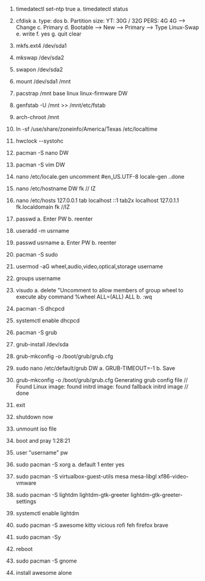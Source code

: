 1. timedatectl set-ntp true
    a. timedatectl status
2. cfdisk 
    a. type: dos
    b. Partition size: YT: 30G / 32G   PERS: 4G 4G --> Change
    c. Primary
    d. Bootable --> New --> Primary --> Type Linux-Swap 
    e. write
    f. yes
    g. quit
        clear
3. mkfs.ext4 /dev/sda1
4. mkswap /dev/sda2
5. swapon /dev/sda2
6. mount /dev/sda1 /mnt
7. pacstrap /mnt base linux linux-firmware
    DW
8. genfstab -U /mnt >> /mnt/etc/fstab
9. arch-chroot /mnt
10. ln -sf /use/share/zoneinfo/America/Texas /etc/localtime
11. hwclock --systohc
12. pacman -S nano
    DW
13. pacman -S vim
    DW
14. nano /etc/locale.gen
    uncomment #en_US.UTF-8
    locale-gen ..done

15. nano /etc/hostname 
    DW fk // IZ
16. nano /etc/hosts
    127.0.0.1 tab localhost
    ::1     tab2x localhost
    127.0.1.1 fk.localdomain fk //IZ
17. passwd
    a. Enter PW
    b. reenter
18. useradd -m usrname
19. passwd usrname
    a. Enter PW
    b. reenter
20. pacman -S sudo
21. usermod -aG wheel,audio,video,optical,storage username
22. groups username
23. visudo
    a. delete "Uncomment to allow members of group wheel to execute aby command %wheel ALL=(ALL) ALL 
    b. :wq
24. pacman -S dhcpcd
25. systemctl enable dhcpcd
26. pacman -S grub
27. grub-install /dev/sda
28. grub-mkconfig -o /boot/grub/grub.cfg
29. sudo nano /etc/default/grub
    DW 
    a. GRUB-TIMEOUT=-1
    b. Save 
30. grub-mkconfig -o /boot/grub/grub.cfg
    Generating grub config file // Found Linux image: found initrd image: found fallback initrd image // done 
31. exit
32. shutdown now
33. unmount iso file
34. boot and pray 1:28:21
35. user "username" pw
36. sudo pacman -S xorg
    a. default 1 enter yes
37. sudo pacman -S virtualbox-guest-utils mesa mesa-libgl xf86-video-vmware
38. sudo pacman -S lightdm lightdm-gtk-greeter lightdm-gtk-greeter-settings
39. systemctl enable lightdm
40. sudo pacman -S awesome kitty vicious rofi feh firefox brave
41. sudo pacman -Sy
42. reboot
43. sudo pacman -S gnome 
44. install awesome alone 
